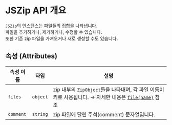 # JSZip API 개요

`JSZip`의 인스턴스는 파일들의 집합을 나타냅니다.\
파일을 추가하거나, 제거하거나, 수정할 수 있습니다.\
또한 기존 zip 파일을 가져오거나 새로 생성할 수도 있습니다.

## 속성 (Attributes)

| 속성 이름 | 타입     | 설명                                                                                                                                                                     |
| --------- | -------- | ------------------------------------------------------------------------------------------------------------------------------------------------------------------------ |
| `files`   | `object` | zip 내부의 `ZipObject`들을 나타내며, 각 파일 이름이 키로 사용됩니다. → 자세한 내용은 [`file(name)`](https://stuk.github.io/jszip/documentation/api_jszip/file.html) 참조 |
| `comment` | `string` | zip 파일에 달린 주석(comment) 문자열입니다.                                                                                                                              |
